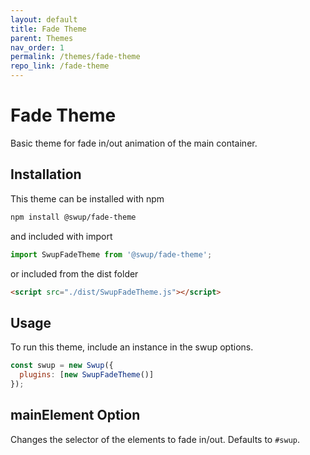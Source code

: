 ```yaml
---
layout: default
title: Fade Theme
parent: Themes
nav_order: 1
permalink: /themes/fade-theme
repo_link: /fade-theme
---
```


# Fade Theme
Basic theme for fade in/out animation of the main container.

## Installation

This theme can be installed with npm

```bash
npm install @swup/fade-theme
```

and included with import

```javascript
import SwupFadeTheme from '@swup/fade-theme';
```

or included from the dist folder

```html
<script src="./dist/SwupFadeTheme.js"></script>
```

## Usage

To run this theme, include an instance in the swup options.

```javascript
const swup = new Swup({
  plugins: [new SwupFadeTheme()]
});
```

## mainElement Option
Changes the selector of the elements to fade in/out. Defaults to `#swup`.

